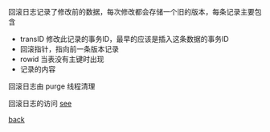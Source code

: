 回滚日志记录了修改前的数据，每次修改都会存储一个旧的版本，每条记录主要包含  
- transID 修改此记录的事务ID，最早的应该是插入这条数据的事务ID  
- 回滚指针，指向前一条版本记录  
- rowid 当表没有主键时出现  
- 记录的内容  

回滚日志由 purge 线程清理  
  
回滚日志的访问 [see](../6/1.md)  

[back](../1.md)  